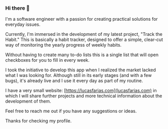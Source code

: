 ### Hi there 👋
I'm a software engineer with a passion for creating practical solutions for everyday issues.

Currently, I'm immersed in the development of my latest project, "Track the Habit." This is basically a habit tracker, designed to offer a simple, clear-cut way of monitoring the yearly progress of weekly habits. 

Without having to create many to-do lists this is a single list that will open checkboxes for you to fill in every week.

I took the initiative to develop this app when I realized the market lacked what I was looking for. Although still in its early stages (and with a few bugs), it's already live and I use it every day as part of my routine.

I have a very small website: [https://lucasfarias.com](lucasfarias.com) in which I will share further projects and more technical information about the development of them.

Feel free to reach me out if you have any suggestions or ideas.

Thanks for checking my profile.
